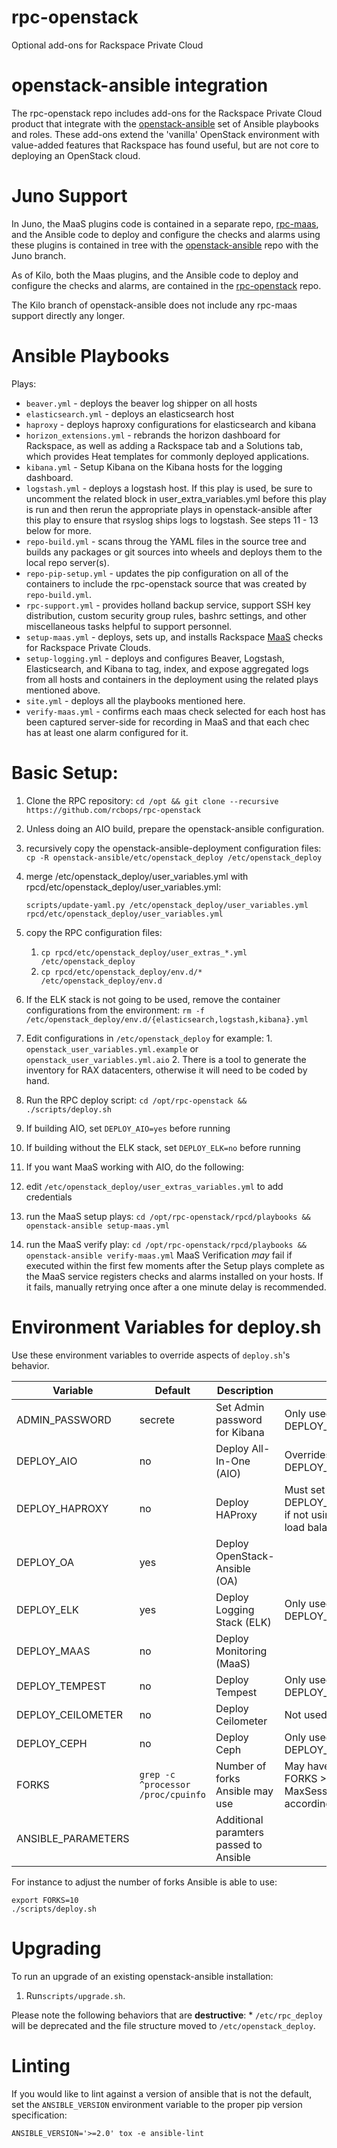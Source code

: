 # rpc-openstack
Optional add-ons for Rackspace Private Cloud

# openstack-ansible integration

The rpc-openstack repo includes add-ons for the Rackspace Private Cloud product
that integrate with the 
[openstack-ansible](https://github.com/openstack/openstack-ansible)
set of Ansible playbooks and roles.
These add-ons extend the 'vanilla' OpenStack environment with value-added
features that Rackspace has found useful, but are not core to deploying an
OpenStack cloud.

# Juno Support

In Juno, the MaaS plugins code is contained in a separate repo,
[rpc-maas](https://github.com/rcbops/rpc-maas), and the Ansible code to deploy
and configure the checks and alarms using these plugins is contained in tree
with the
[openstack-ansible](http://git.openstack.org/cgit/openstack/openstack-ansible/tree/?h=juno)
repo with the Juno branch.

As of Kilo, both the Maas plugins, and the Ansible code to deploy and
configure the checks and alarms, are contained in the
[rpc-openstack](https://github.com/rcbops/rpc-openstack) repo.

The Kilo branch of openstack-ansible does not include any rpc-maas
support directly any longer.

# Ansible Playbooks

Plays:

* `beaver.yml` - deploys the beaver log shipper on all hosts
* `elasticsearch.yml` - deploys an elasticsearch host
* `haproxy` - deploys haproxy configurations for elasticsearch and kibana
* `horizon_extensions.yml` - rebrands the horizon dashboard for Rackspace,
as well as adding a Rackspace tab and a Solutions tab, which provides
Heat templates for commonly deployed applications.
* `kibana.yml` - Setup Kibana on the Kibana hosts for the logging dashboard.
* `logstash.yml` - deploys a logstash host. If this play is used, be sure to
uncomment the related block in user_extra_variables.yml before this play is
run and then rerun the appropriate plays in openstack-ansible after this
play to ensure that rsyslog ships logs to logstash. See steps 11 - 13 below
for more.
* `repo-build.yml` - scans throug the YAML files in the source tree and builds
any packages or git sources into wheels and deploys them to the local repo
server(s).
* `repo-pip-setup.yml` - updates the pip configuration on all of the containers
to include the rpc-openstack source that was created by `repo-build.yml`.
* `rpc-support.yml` - provides holland backup service, support SSH key
distribution, custom security group rules, bashrc settings, and other
miscellaneous tasks helpful to support personnel.
* `setup-maas.yml` - deploys, sets up, and installs Rackspace
[MaaS](http://www.rackspace.com/cloud/monitoring) checks
for Rackspace Private Clouds.
* `setup-logging.yml` - deploys and configures Beaver, Logstash,
Elasticsearch, and Kibana to tag, index, and expose aggregated logs from all
hosts and containers in the deployment using the related plays mentioned
above.
* `site.yml` - deploys all the playbooks mentioned here.
* `verify-maas.yml` - confirms each maas check selected for each host has been
captured server-side for recording in MaaS and that each chec has at least one 
alarm configured for it.

# Basic Setup:

1. Clone the RPC repository:
   `cd /opt && git clone --recursive https://github.com/rcbops/rpc-openstack`
2. Unless doing an AIO build, prepare the openstack-ansible configuration.
  1. recursively copy the openstack-ansible-deployment configuration files:
     `cp -R openstack-ansible/etc/openstack_deploy /etc/openstack_deploy`
  2. merge /etc/openstack_deploy/user_variables.yml with rpcd/etc/openstack_deploy/user_variables.yml:

     ```
     scripts/update-yaml.py /etc/openstack_deploy/user_variables.yml rpcd/etc/openstack_deploy/user_variables.yml
     ```
  3. copy the RPC configuration files:
     1. `cp rpcd/etc/openstack_deploy/user_extras_*.yml /etc/openstack_deploy`
     2. `cp rpcd/etc/openstack_deploy/env.d/* /etc/openstack_deploy/env.d`
  4. If the ELK stack is not going to be used, remove the container
     configurations from the environment:
     `rm -f /etc/openstack_deploy/env.d/{elasticsearch,logstash,kibana}.yml`
  5. Edit configurations in `/etc/openstack_deploy` for example:
    1. `openstack_user_variables.yml.example` or
       `openstack_user_variables.yml.aio`
    2. There is a tool to generate the inventory for RAX datacenters, otherwise
       it will need to be coded by hand.
3. Run the RPC deploy script: `cd /opt/rpc-openstack && ./scripts/deploy.sh`
  1. If building AIO, set `DEPLOY_AIO=yes` before running
  2. If building without the ELK stack, set `DEPLOY_ELK=no` before running
4. If you want MaaS working with AIO, do the following:
  1. edit `/etc/openstack_deploy/user_extras_variables.yml` to add credentials
  2. run the MaaS setup plays:
     `cd /opt/rpc-openstack/rpcd/playbooks && openstack-ansible setup-maas.yml`
  3. run the MaaS verify play:
     `cd /opt/rpc-openstack/rpcd/playbooks && openstack-ansible verify-maas.yml`
     MaaS Verification _may_ fail if executed within the first few moments after 
     the Setup plays complete as the MaaS service registers checks and alarms 
     installed on your hosts. If it fails, manually retrying once after a 
     one minute delay is recommended.

# Environment Variables for deploy.sh

Use these environment variables to override aspects of `deploy.sh`'s behavior.

Variable           | Default                            | Description                                          | Notes
-------------------|------------------------------------|------------------------------------------------------|------------------------------------------------------------------
ADMIN_PASSWORD     | secrete                            | Set Admin password for Kibana                        | Only used if DEPLOY_AIO=yes
DEPLOY_AIO         | no                                 | Deploy All-In-One (AIO)                              | Overrides DEPLOY_HAPROXY=yes
DEPLOY_HAPROXY     | no                                 | Deploy HAProxy                                       | Must set DEPLOY_HAPROXY=yes if not using a physical load balancer
DEPLOY_OA          | yes                                | Deploy OpenStack-Ansible (OA)                        |
DEPLOY_ELK         | yes                                | Deploy Logging Stack (ELK)                           | Only used if DEPLOY_OA=yes
DEPLOY_MAAS        | no                                 | Deploy Monitoring (MaaS)                             |
DEPLOY_TEMPEST     | no                                 | Deploy Tempest                                       | Only used if DEPLOY_OA=yes
DEPLOY_CEILOMETER  | no                                 | Deploy Ceilometer                                    | Not used
DEPLOY_CEPH        | no                                 | Deploy Ceph                                          | Only used if DEPLOY_OA=yes
FORKS              | `grep -c ^processor /proc/cpuinfo` | Number of forks Ansible may use                      | May have issues if FORKS > SSHD's MaxSessions. Adjust accordingly
ANSIBLE_PARAMETERS |                                    | Additional paramters passed to Ansible               |

For instance to adjust the number of forks Ansible is able to use:

```
export FORKS=10
./scripts/deploy.sh
```

# Upgrading

To run an upgrade of an existing openstack-ansible installation:

1. Run`scripts/upgrade.sh`.

Please note the following behaviors that are **destructive**:
    * `/etc/rpc_deploy` will be deprecated and the file structure moved to 
      `/etc/openstack_deploy`.

# Linting

If you would like to lint against a version of ansible that is not the
default, set the `ANSIBLE_VERSION` environment variable to the proper pip
version specification:

```
ANSIBLE_VERSION='>=2.0' tox -e ansible-lint
```
